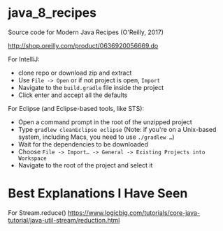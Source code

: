 # java_8_recipes
Source code for Modern Java Recipes (O'Reilly, 2017)

http://shop.oreilly.com/product/0636920056669.do

For IntelliJ:
* clone repo or download zip and extract
* Use `File -> Open` or if not project is open, `Import`
* Navigate to the `build.gradle` file inside the project
* Click enter and accept all the defaults

For Eclipse (and Eclipse-based tools, like STS):
* Open a command prompt in the root of the unzipped project
* Type `gradlew cleanEclipse eclipse` (Note: if you're on a Unix-based system, including Macs, you need to use `./gradlew …`)
* Wait for the dependencies to be downloaded
* Choose `File -> Import… -> General -> Existing Projects into Workspace`
* Navigate to the root of the project and select it

# Best Explanations I Have Seen

For Stream.reduce() https://www.logicbig.com/tutorials/core-java-tutorial/java-util-stream/reduction.html
